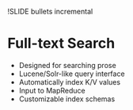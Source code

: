!SLIDE bullets incremental

# Full-text Search

* Designed for searching prose
* Lucene/Solr-like query interface
* Automatically index K/V values
* Input to MapReduce
* Customizable index schemas
